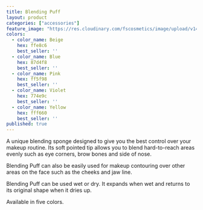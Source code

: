 ```yaml
---
title: Blending Puff
layout: product
categories: ["accessories"]
feature_image: "https://res.cloudinary.com/fscosmetics/image/upload/v1474872006/products/blending_puff.jpg"
colors:
  - color_name: Beige
    hex: ffe8c6
    best_seller: ''
  - color_name: Blue
    hex: 87d4f8
    best_seller: ''
  - color_name: Pink
    hex: ff5f98
    best_seller: ''
  - color_name: Violet
    hex: 774e9c
    best_seller: ''
  - color_name: Yellow
    hex: fff660
    best_seller: ''
published: true
---
```

A unique blending sponge designed to give you the best control over your makeup routine. Its soft pointed tip allows you to blend hard-to-reach areas evenly such as eye corners, brow bones and side of nose.

Blending Puff can also be easily used for makeup contouring over other areas on the face such as the cheeks and jaw line.

Blending Puff can be used wet or dry. It expands when wet and returns to its original shape when it dries up.

Available in five colors.
